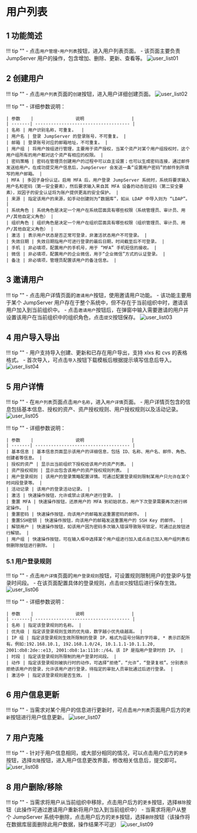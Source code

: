 # 用户列表
## 1 功能简述
!!! tip ""
    - 点击`用户管理`-`用户列表`按钮，进入用户列表页面。
    - 该页面主要负责 JumpServer 用户的操作，包含增加、删除、更新、查看等。
![user_list01](../../../img/user_list01.png)

## 2 创建用户
!!! tip ""
    - 点击`用户列表`页面的`创建`按钮，进入用户详细创建页面。
![user_list02](../../../img/user_list02.png)

!!! tip ""
    - 详细参数说明：

    | 参数    |                说明                  |
    | -------| ------------------------------------ |
    | 名称 | 用户识别名称，可重复。  |
    | 用户名 | 登录 JumpServer 的登录账号，不可重复。 |
    | 邮箱 | 登录账号对应的邮箱地址，不可重复。 |
    | 用户组 | 将用户按组进行管理，主要用于资产授权，当某个资产对某个用户组授权时，这个用户组所有的用户都对这个资产有相应的权限。 |
    | 密码策略 | 密码在管理员创建用户的过程中可以自主设置；也可以生成密码连接，通过邮件发送给用户。在成功提交用户信息后，JumpServer 会发送一条“设置用户密码”的邮件到所填写的用户邮箱。 |
    | MFA | 多因子身份认证。启用 MFA 后，用户登录 JumpServer 系统时，系统将要求输入用户名和密码（第一安全要素），然后要求输入来自其 MFA 设备的动态验证码（第二安全要素），双因子的安全认证将为账户提供更高的安全保护。 |
    | 来源 | 指定该用户的来源，如手动创建则为“数据库”，如从 LDAP 中导入则为 “LDAP”。 |
    | 系统角色 | 系统角色是决定一个用户在系统层面具有哪些权限（系统管理员、审计员、用户/其他自定义角色） |
    | 组织角色 | 组织角色是决定一个用户在组织层面具有哪些权限（组织管理员、审计员、用户/其他自定义角色） |
    | 激活 | 表示用户状态是否正常可登录，非激活状态用户不可登录。 |
    | 失效日期 | 失效日期指用户可进行登录的最后日期，时间截至后不可登录。 |
    | 手机 | 非必填项，配置用户的手机号，用于 “MFA” 手机短信的接收。 |
    | 微信 | 非必填项，配置用户的企业微信，用于“企业微信”方式的认证登录。 |
    | 备注 | 非必填项，管理员配置该用户的备注信息。 |

## 3 邀请用户
!!! tip ""
    - 点击用户详情页面的`邀请用户`按钮，使用邀请用户功能。
    - 该功能主要用于某个 JumpServer 用户存在于整个系统中，但不存在于当前组织中时，邀请该用户加入到当前组织中。
    - 点击`邀请用户`按钮后，在弹窗中输入需要邀请的用户并设置该用户在当前组织中的组织角色，点击`提交`按钮保存。
![user_list03](../../../img/user_list03.png)

## 4 用户导入导出
!!! tip ""
    - 用户支持导入创建、更新和已存在用户导出，支持 xlxs 和 cvs 的表格格式。
    - 首次导入，可点击`导入`按钮下载模板后根据提示填写信息后导入。
![user_list04](../../../img/user_list04.png)

## 5 用户详情
!!! tip ""
    - 在`用户列表`页面点击`用户名称`，进入`用户详情`页面。
    - 用户详情页包含的信息包括基本信息、授权的资产、资产授权规则、用户授权规则以及活动记录。
![user_list05](../../../img/user_list05.png)

!!! tip ""
    - 详细参数说明：

    | 参数    |                说明                  |
    | -------| ------------------------------------ |
    | 基本信息 | 基本信息页面显示该用户的详细信息，包括 ID、名称、用户名、邮件、角色、创建者等信息。 |
    | 授权的资产 | 显示出当前组织下授权给该用户的资产列表。 |
    | 资产授权规则 | 显示出包含该用户的资产授权规则列表。 |
    | 用户登录规则 | 该用户的登录策略配置详情。可通过配置登录规则限制某用户只允许在某个时间段登录等。 |
    | 活动记录 | 该用户的登录活动记录。 |
    | 激活 | 快速操作按钮，允许或禁止该用户进行登录。 |
    | 重置 MFA | 快速操作按钮，还原用户的 MFA 到初始状态，用户下次登录需要再次进行绑定操作。 |
    | 重置密码 | 快速操作按钮，向该用户的邮箱发送重置密码的邮件。 |
    | 重置SSH密钥 | 快速操作按钮，向该用户的邮箱发送重置用户的 SSH Key 的邮件。 |
    | 解锁用户 | 快速操作按钮，如该用户因为密码多次输入错误导致账号锁定，可通过此按钮进行解锁。 |
    | 用户组 | 快速操作按钮，可在输入框中选择某个用户组进行加入或点击已加入用户组列表右侧删除按钮进行删除。 |

### 5.1 用户登录规则
!!! tip ""
    - 点击`用户详情`页面的`用户登录规则`按钮，可设置规则限制用户的登录IP与登录时间段。
    - 在该页面配置具体的登录规则，点击`提交`按钮后进行保存生效。
![user_list06](../../../img/user_list06.png)

!!! tip ""
    - 详细参数说明：

    | 参数    |                说明                  |
    | -------| ------------------------------------ |
    | 名称 | 指定该登录规则的名称。 |
    | 优先级 | 指定该登录规则生效的优先级，数字越小优先级越高。 |
    | IP 组 | 指定该登录规则生效所限制的登录 IP，格式为逗号分隔的字符串, * 表示匹配所有。例如:192.168.10.1, 192.168.1.0/24, 10.1.1.1-10.1.1.20, 2001:db8:2de::e13, 2001:db8:1a:1110::/64。该 IP 是指用户登录时的 IP。 |
    | 时段 | 指定该登录规则所限制的用户登录时间段。 |
    | 动作 | 指定该登录规则被执行时的动作，可选择“拒绝”，“允许”，“登录复核”。分别表示拒绝该用户的登录，允许该用户进行登录，待指定的审批人员审批通过后进行登录。 |
    | 激活中 | 指定该登录规则是否生效。 |

## 6 用户信息更新
!!! tip ""
    - 当需求对某个用户的信息进行更新时，可点击`用户列表`页面用户后方的`更新`按钮进行用户信息更新。
![user_list07](../../../img/user_list07.png)

## 7 用户克隆
!!! tip ""
    - 针对于用户信息相同，或大部分相同的情况，可以点击用户后方的`更多`按钮，选择`克隆`按钮，进入用户信息更改界面，修改相关信息后，提交即可。
![user_list08](../../../img/user_list08.png)

## 8 用户删除/移除
!!! tip ""
    - 当需求将用户从当前组织中移除，点击用户后方的`更多`按钮，选择`移除`按钮（此操作可通过邀请用户重新将用户加入到当前组织中）
    - 当需求将用户从整个 JumpServer 系统中删除，点击用户后方的`更多`按钮，选择`删除`按钮（该操作将在数据库层面删除此用户数据，操作结果不可逆）
![user_list09](../../../img/user_list09.png) 